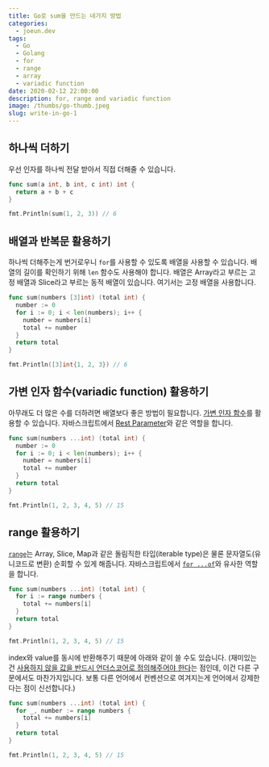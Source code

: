 ```yaml
---
title: Go로 sum을 만드는 네가지 방법
categories:
  - joeun.dev
tags:
  - Go
  - Golang
  - for
  - range
  - array
  - variadic function
date: 2020-02-12 22:00:00
description: for, range and variadic function
image: /thumbs/go-thumb.jpeg
slug: write-in-go-1
---
```


## 하나씩 더하기

우선 인자를 하나씩 전달 받아서 직접 더해줄 수 있습니다.

```go
func sum(a int, b int, c int) int {
  return a + b + c
}

fmt.Println(sum(1, 2, 3)) // 6
```

## 배열과 반복문 활용하기

하나씩 더해주는게 번거로우니 `for`를 사용할 수 있도록 배열을 사용할 수 있습니다. 배열의 길이를 확인하기 위해 `len` 함수도 사용해야 합니다. 배열은 Array라고 부르는 고정 배열과 Slice라고 부르는 동적 배열이 있습니다. 여기서는 고정 배열을 사용합니다.

```go
func sum(numbers [3]int) (total int) {
  number := 0
  for i := 0; i < len(numbers); i++ {
    number = numbers[i]
    total += number
  }
  return total
}

fmt.Println([3]int{1, 2, 3}) // 6
```

## 가변 인자 함수(variadic function) 활용하기

아무래도 더 많은 수를 더하려면 배열보다 좋은 방법이 필요합니다. [가변 인자 함수](https://gobyexample.com/variadic-functions)를 활용할 수 있습니다. 자바스크립트에서 [Rest Parameter](https://developer.mozilla.org/ko/docs/Web/JavaScript/Reference/Functions/rest_parameters)와 같은 역할을 합니다.

```go
func sum(numbers ...int) (total int) {
  number := 0
  for i := 0; i < len(numbers); i++ {
    number = numbers[i]
    total += number
  }
  return total
}

fmt.Println(1, 2, 3, 4, 5) // 15
```

## range 활용하기

[`range`](https://gobyexample.com/range)는 Array, Slice, Map과 같은 돌림직한 타입(iterable type)은 물론 문자열도(유니코드로 변환) 순회할 수 있게 해줍니다. 자바스크립트에서 [`for ...of`](https://developer.mozilla.org/ko/docs/Web/JavaScript/Reference/Statements/for...of)와 유사한 역할을 합니다.

```go
func sum(numbers ...int) (total int) {
  for i := range numbers {
    total += numbers[i]
  }
  return total
}

fmt.Println(1, 2, 3, 4, 5) // 15
```

index와 value를 동시에 반환해주기 때문에 아래와 같이 쓸 수도 있습니다. (재미있는건 [사용하지 않을 값을 반드시 언더스코어로 정의해주어야 한다](https://golang.org/doc/effective_go.html?h=underscore#blank)는 점인데, 이건 다른 구문에서도 마찬가지입니다. 보통 다른 언어에서 컨벤션으로 여겨지는게 언어에서 강제한다는 점이 신선합니다.)

```go
func sum(numbers ...int) (total int) {
  for _, number := range numbers {
    total += numbers[i]
  }
  return total
}

fmt.Println(1, 2, 3, 4, 5) // 15
```
